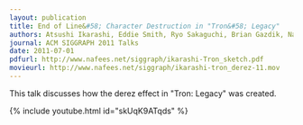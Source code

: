 ```yaml
---
layout: publication
title: End of Line&#58; Character Destruction in "Tron&#58; Legacy"
authors: Atsushi Ikarashi, Eddie Smith, Ryo Sakaguchi, Brian Gazdik, Nafees Bin Zafar 
journal: ACM SIGGRAPH 2011 Talks
date: 2011-07-01
pdfurl: http://www.nafees.net/siggraph/ikarashi-Tron_sketch.pdf
movieurl: http://www.nafees.net/siggraph/ikarashi-tron_derez-11.mov
---
```

This talk discusses how the derez effect in "Tron: Legacy" was created.

{% include youtube.html id="skUqK9ATqds" %}
